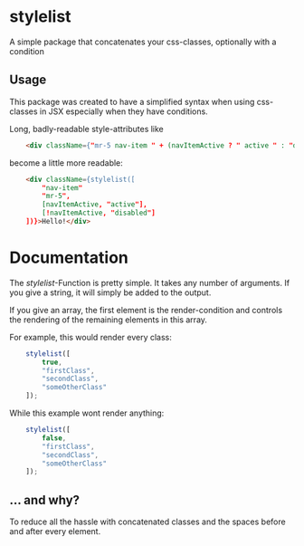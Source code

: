 # stylelist
A simple package that concatenates your css-classes, optionally with a condition

## Usage
This package was created to have a simplified syntax when using css-classes in JSX especially when they have conditions.

Long, badly-readable style-attributes like

```html
	<div className={"mr-5 nav-item " + (navItemActive ? " active " : "disabled")}>Hello!</div>
```

become a little more readable:

```html
	<div className={stylelist([
		"nav-item"
		"mr-5",
		[navItemActive, "active"],
		[!navItemActive, "disabled"]
	])}>Hello!</div>
```

# Documentation
The *stylelist*-Function is pretty simple. It takes any number of arguments. If you give a string, it will simply be added to the output.

If you give an array, the first element is the render-condition and controls the rendering of the remaining elements in this array.

For example, this would render every class:

```js
	stylelist([
		true, 
		"firstClass", 
		"secondClass", 
		"someOtherClass"
	]);
```

While this example wont render anything:

```js
	stylelist([
		false, 
		"firstClass", 
		"secondClass", 
		"someOtherClass"
	]);
```

## ... and why?
To reduce all the hassle with concatenated classes and the spaces before and after every element.

